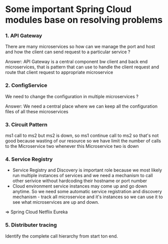 # Some important Spring Cloud modules base on resolving problems
### 1. API Gateway
There are many microservices so how can we manage the port and host and how the client can send 
request to a particular service ?
 
Answer: API Gateway is a central component bw client and back end microservices, that is pattern that can use to 
handle the client request and route that client request to appropriate microservice

### 2. ConfigService
We need to change the configuration in multiple microservices ? 

Answer: We need a central place where we can keep all the configuration files of all these microservices

### 3. Circuit Pattern
ms1 call to ms2 but ms2 is down, so ms1 continue call to ms2 so that's not good because wasting of our resource so 
we have limit the number of calls to the Microservice two whenever this Microservice two is down

### 4. Service Registry
- Service Registry and Discovery is important role because we most likely run multiple instances of services and we 
need a mechanism to call other serivice without hardcoding their hostname or port number
- Cloud environment service instances may come up and go down anytime. So we need some automatic service 
  registration and discovery mechanism - track all microservice and it's instances so we can use it to see what 
  microservices are up and down.

=> Spring Cloud Netflix Eureka


### 5. Distributer tracing
Identify the complete call hierarchy from start ton end.